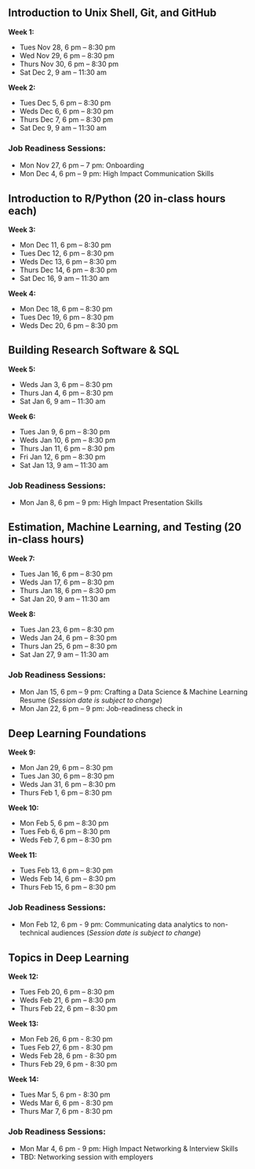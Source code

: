 ## Introduction to Unix Shell, Git, and GitHub

**Week 1:**

- Tues Nov 28, 6 pm – 8:30 pm
- Wed Nov 29, 6 pm – 8:30 pm
- Thurs Nov 30, 6 pm – 8:30 pm
- Sat Dec 2, 9 am – 11:30 am

**Week 2:**

- Tues Dec 5, 6 pm – 8:30 pm
- Weds Dec 6, 6 pm – 8:30 pm
- Thurs Dec 7, 6 pm – 8:30 pm
- Sat Dec 9, 9 am – 11:30 am 

### Job Readiness Sessions:
- Mon Nov 27, 6 pm – 7 pm: Onboarding
- Mon Dec 4, 6 pm – 9 pm: High Impact Communication Skills

## Introduction to R/Python (20 in-class hours each)

**Week 3:** 

- Mon Dec 11, 6 pm – 8:30 pm
- Tues Dec 12, 6 pm – 8:30 pm
- Weds Dec 13, 6 pm – 8:30 pm
- Thurs Dec 14, 6 pm – 8:30 pm
- Sat Dec 16, 9 am – 11:30 am

**Week 4:** 

- Mon Dec 18, 6 pm – 8:30 pm
- Tues Dec 19, 6 pm – 8:30 pm
- Weds Dec 20, 6 pm – 8:30 pm

## Building Research Software & SQL  

**Week 5:** 

- Weds Jan 3, 6 pm – 8:30 pm
- Thurs Jan 4, 6 pm – 8:30 pm
- Sat Jan 6, 9 am – 11:30 am

**Week 6:** 

- Tues Jan 9, 6 pm – 8:30 pm
- Weds Jan 10, 6 pm – 8:30 pm
- Thurs Jan 11, 6 pm – 8:30 pm
- Fri Jan 12, 6 pm – 8:30 pm
- Sat Jan 13, 9 am – 11:30 am

### Job Readiness Sessions:
- Mon Jan 8, 6 pm – 9 pm: High Impact Presentation Skills

## Estimation, Machine Learning, and Testing (20 in-class hours)

**Week 7:** 

- Tues Jan 16, 6 pm – 8:30 pm
- Weds Jan 17, 6 pm – 8:30 pm
- Thurs Jan 18, 6 pm – 8:30 pm
- Sat Jan 20, 9 am – 11:30 am

**Week 8:** 

- Tues Jan 23, 6 pm – 8:30 pm
- Weds Jan 24, 6 pm – 8:30 pm
- Thurs Jan 25, 6 pm – 8:30 pm
- Sat Jan 27, 9 am – 11:30 am

### Job Readiness Sessions:
- Mon Jan 15, 6 pm – 9 pm: Crafting a Data Science & Machine Learning Resume (*Session date is subject to change*)
- Mon Jan 22, 6 pm – 9 pm: Job-readiness check in 

## Deep Learning Foundations

**Week 9:** 

- Mon Jan 29, 6 pm – 8:30 pm
- Tues Jan 30, 6 pm – 8:30 pm
- Weds Jan 31, 6 pm – 8:30 pm
- Thurs Feb 1, 6 pm – 8:30 pm

**Week 10:** 

- Mon Feb 5, 6 pm – 8:30 pm
- Tues Feb 6, 6 pm – 8:30 pm
- Weds Feb 7, 6 pm – 8:30 pm

**Week 11:** 

- Tues Feb 13, 6 pm – 8:30 pm
- Weds Feb 14, 6 pm – 8:30 pm
- Thurs Feb 15, 6 pm – 8:30 pm

### Job Readiness Sessions:
- Mon Feb 12, 6 pm - 9 pm: Communicating data analytics to non-technical audiences
(*Session date is subject to change*)

## Topics in Deep Learning

**Week 12:** 

- Tues Feb 20, 6 pm – 8:30 pm
- Weds Feb 21, 6 pm – 8:30 pm
- Thurs Feb 22, 6 pm – 8:30 pm

**Week 13:**

- Mon Feb 26, 6 pm - 8:30 pm
- Tues Feb 27, 6 pm - 8:30 pm
- Weds Feb 28, 6 pm - 8:30 pm
- Thurs Feb 29, 6 pm - 8:30 pm

**Week 14:**

- Tues Mar 5, 6 pm - 8:30 pm
- Weds Mar 6, 6 pm - 8:30 pm
- Thurs Mar 7, 6 pm - 8:30 pm

### Job Readiness Sessions:
- Mon Mar 4, 6 pm - 9 pm: High Impact Networking & Interview Skills
- TBD: Networking session with employers


